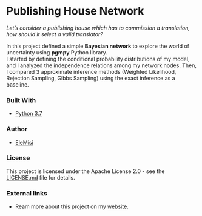# Publishing House Network

*Let’s consider a publishing house which has to commission a translation, how should it select a valid translator?*

In this project defined a simple **Bayesian network** to explore the world of uncertainty using **pgmpy** Python library.  
I started by defining the conditional probability distributions of my model, and I analyzed the independence relations among my network nodes.
Then, I compared 3 approximate inference methods (Weighted Likelihood, Rejection Sampling, Gibbs Sampling) using the exact inference as a baseline.

### Built With

* [Python 3.7](https://www.python.org/downloads/release/python-370/)


### Author

* [EleMisi](https://github.com/EleMisi)


### License

This project is licensed under the Apache License 2.0 - see the [LICENSE.md](https://github.com/EleMisi/TinyProjects/blob/master/LICENSE) file for details.

### External links
* Ream more about this project on my [website](https://eleonoramisino.altervista.org/the-publishing-house-network/).



